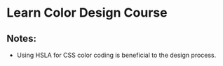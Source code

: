 # Learn Color Design Course

## Notes:
- Using HSLA for CSS color coding is beneficial to the design process.